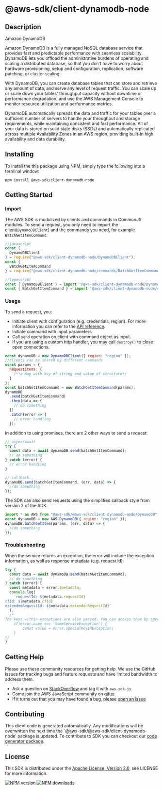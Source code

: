 # @aws-sdk/client-dynamodb-node

## Description

<fullname>Amazon DynamoDB</fullname> <p>Amazon DynamoDB is a fully managed NoSQL database service that provides fast and predictable performance with seamless scalability. DynamoDB lets you offload the administrative burdens of operating and scaling a distributed database, so that you don't have to worry about hardware provisioning, setup and configuration, replication, software patching, or cluster scaling.</p> <p>With DynamoDB, you can create database tables that can store and retrieve any amount of data, and serve any level of request traffic. You can scale up or scale down your tables' throughput capacity without downtime or performance degradation, and use the AWS Management Console to monitor resource utilization and performance metrics.</p> <p>DynamoDB automatically spreads the data and traffic for your tables over a sufficient number of servers to handle your throughput and storage requirements, while maintaining consistent and fast performance. All of your data is stored on solid state disks (SSDs) and automatically replicated across multiple Availability Zones in an AWS region, providing built-in high availability and data durability. </p>

## Installing

To install the this package using NPM, simply type the following into a terminal window:

```
npm install @aws-sdk/client-dynamodb-node
```

## Getting Started

### Import

The AWS SDK is modulized by clients and commands in CommonJS modules. To send a request, you only need to import the client(`DynamoDBClient`) and the commands you need, for example `BatchGetItemCommand`:

```javascript
//javascript
const {
  DynamoDBClient
} = require("@aws-sdk/client-dynamodb-node/DynamoDBClient");
const {
  BatchGetItemCommand
} = require("@aws-sdk/client-dynamodb-node/commands/BatchGetItemCommand");
```

```javascript
//typescript
const { DynamoDBClient } = import '@aws-sdk/client-dynamodb-node/DynamoDBClient';
const { BatchGetItemCommand } = import '@aws-sdk/client-dynamodb-node/commands/BatchGetItemCommand';
```

### Usage

To send a request, you:

- Initiate client with configuration (e.g. credentials, region). For more information you can refer to the [API reference][].
- Initiate command with input parameters.
- Call `send` operation on client with command object as input.
- If you are using a custom http handler, you may call `destroy()` to close open connections.

```javascript
const dynamoDB = new DynamoDBClient({ region: "region" });
//clients can be shared by different commands
const params = {
  RequestItems: {
    /**a map with key of string and value of structure*/
  }
};
const batchGetItemCommand = new BatchGetItemCommand(params);
dynamoDB
  .send(batchGetItemCommand)
  .then(data => {
    // do something
  })
  .catch(error => {
    // error handling
  });
```

In addition to using promises, there are 2 other ways to send a request:

```javascript
// async/await
try {
  const data = await dynamoDB.send(batchGetItemCommand);
  // do something
} catch (error) {
  // error handling
}
```

```javascript
// callback
dynamoDB.send(batchGetItemCommand, (err, data) => {
  //do something
});
```

The SDK can also send requests using the simplified callback style from version 2 of the SDK.

```javascript
import * as AWS from "@aws-sdk/@aws-sdk/client-dynamodb-node/DynamoDB";
const dynamoDB = new AWS.DynamoDB({ region: "region" });
dynamoDB.batchGetItem(params, (err, data) => {
  //do something
});
```

### Troubleshooting

When the service returns an exception, the error will include the exception information, as well as response metadata (e.g. request id).

```javascript
try {
  const data = await dynamoDB.send(batchGetItemCommand);
  // do something
} catch (error) {
  const metadata = error.$metadata;
  console.log(
    `requestId: ${metadata.requestId}
cfId: ${metadata.cfId}
extendedRequestId: ${metadata.extendedRequestId}`
  );
  /*
The keys within exceptions are also parsed. You can access them by specifying exception names:
    if(error.name === 'SomeServiceException') {
        const value = error.specialKeyInException;
    }
*/
}
```

## Getting Help

Please use these community resources for getting help. We use the GitHub issues for tracking bugs and feature requests and have limited bandwidth to address them.

- Ask a question on [StackOverflow](https://stackoverflow.com/questions/tagged/aws-sdk-js) and tag it with `aws-sdk-js`
- Come join the AWS JavaScript community on [gitter](https://gitter.im/aws/aws-sdk-js-v3)
- If it turns out that you may have found a bug, please [open an issue](https://github.com/aws/aws-sdk-js-v3/issues)

## Contributing

This client code is generated automatically. Any modifications will be overwritten the next time the `@aws-sdk/@aws-sdk/client-dynamodb-node' package is updated. To contribute to SDK you can checkout our [code generator package][].

## License

This SDK is distributed under the
[Apache License, Version 2.0](http://www.apache.org/licenses/LICENSE-2.0),
see LICENSE for more information.

[code generator package]: https://github.com/aws/aws-sdk-js-v3/tree/master/packages/service-types-generator
[api reference]: https://docs.aws.amazon.com/AWSJavaScriptSDK/latest/

[![NPM version](https://img.shields.io/npm/v/@aws-sdk/client-dynamodb-node.svg)](https://www.npmjs.com/package/@aws-sdk/client-dynamodb-node)
[![NPM downloads](https://img.shields.io/npm/dm/@aws-sdk/client-dynamodb-node.svg)](https://www.npmjs.com/package/@aws-sdk/client-dynamodb-node)
